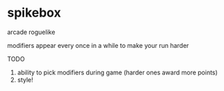 # spikebox

arcade roguelike

modifiers appear every once in a while to make your run harder

TODO
1. ability to pick modifiers during game (harder ones award more points)
2. style!

